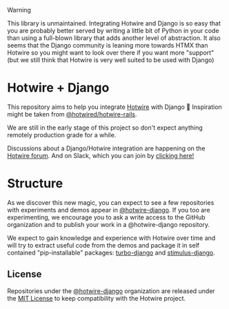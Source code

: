 > [!WARNING]  
> This library is unmaintained. Integrating Hotwire and Django is so easy
> that you are probably better served by writing a little bit of Python in your code
> than using a full-blown library that adds another level of abstraction.
> It also seems that the Django community is leaning more towards HTMX than Hotwire
> so you might want to look over there if you want more "support"
> (but we still think that Hotwire is very well suited to be used with Django)

# Hotwire + Django

This repository aims to help you integrate [Hotwire](https://hotwire.dev/) with Django 🚀 Inspiration might be taken from [@hotwired/hotwire-rails](https://github.com/hotwired/hotwire-rails).

We are still in the early stage of this project so don't expect anything remotely production grade for a while.

Discussions about a Django/Hotwire integration are happening on the [Hotwire forum](https://discuss.hotwire.dev/t/django-backend-support-for-hotwire/1570). And on Slack, which you can join by [clicking here!](https://join.slack.com/t/pragmaticmindsgruppe/shared_invite/zt-kl0e0plt-uXGQ1PUt5yRohLNYcVvhhQ)

# Structure

As we discover this new magic, you can expect to see a few repositories with experiments and demos appear in [@hotwire-django](https://github.com/hotwire-django). If you too are experimenting, we encourage you to ask a write access to the GitHub organization and to publish your work in a @hotwire-django repository.

We expect to gain knowledge and experience with Hotwire over time and will try to extract useful code from the demos and package it in self contained "pip-installable" packages: [turbo-django](https://github.com/hotwire-django/turbo-django) and [stimulus-django](https://github.com/hotwire-django/stimulus-django).


## License

Repositories under the [@hotwire-django](https://github.com/hotwire-django) organization are released under the [MIT License](https://opensource.org/licenses/MIT) to keep compatibility with the Hotwire project.

